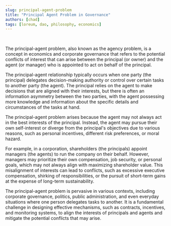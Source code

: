 ```yaml
---
slug: principal-agent-problem
title: "Principal Agent Problem in Governance"
authors: [chad]
tags: [loreum, dao, philosophy, economics]
---
```


<br />

The principal-agent problem, also known as the agency problem, is a concept in economics and corporate governance that refers to the potential conflicts of interest that can arise between the principal (or owner) and the agent (or manager) who is appointed to act on behalf of the principal.
<!-- truncate -->

The principal-agent relationship typically occurs when one party (the principal) delegates decision-making authority or control over certain tasks to another party (the agent). The principal relies on the agent to make decisions that are aligned with their interests, but there is often an information asymmetry between the two parties, with the agent possessing more knowledge and information about the specific details and circumstances of the tasks at hand.

The principal-agent problem arises because the agent may not always act in the best interests of the principal. Instead, the agent may pursue their own self-interest or diverge from the principal's objectives due to various reasons, such as personal incentives, different risk preferences, or moral hazard.

For example, in a corporation, shareholders (the principals) appoint managers (the agents) to run the company on their behalf. However, managers may prioritize their own compensation, job security, or personal goals, which may not always align with maximizing shareholder value. This misalignment of interests can lead to conflicts, such as excessive executive compensation, shirking of responsibilities, or the pursuit of short-term gains at the expense of long-term sustainability.

The principal-agent problem is pervasive in various contexts, including corporate governance, politics, public administration, and even everyday situations where one person delegates tasks to another. It is a fundamental challenge in designing effective mechanisms, such as contracts, incentives, and monitoring systems, to align the interests of principals and agents and mitigate the potential conflicts that may arise.